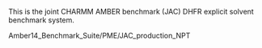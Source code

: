 This is the joint CHARMM AMBER benchmark (JAC) DHFR explicit solvent benchmark system.

Amber14_Benchmark_Suite/PME/JAC_production_NPT
